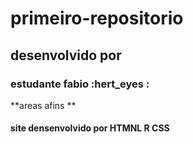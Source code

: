 # primeiro-repositorio
## desenvolvido por 
### estudante fabio :hert_eyes :
**areas afins **
#### site densenvolvido por HTMNL R CSS
